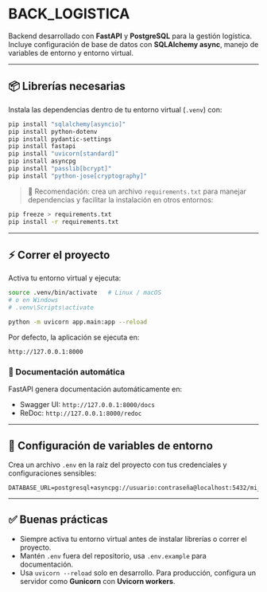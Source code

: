 # BACK_LOGISTICA

Backend desarrollado con **FastAPI** y **PostgreSQL** para la gestión logística.  
Incluye configuración de base de datos con **SQLAlchemy async**, manejo de variables de entorno y entorno virtual.

---

## 📦 Librerías necesarias

Instala las dependencias dentro de tu entorno virtual (`.venv`) con:

```bash
pip install "sqlalchemy[asyncio]"
pip install python-dotenv
pip install pydantic-settings
pip install fastapi
pip install "uvicorn[standard]"
pip install asyncpg
pip install "passlib[bcrypt]" 
pip install "python-jose[cryptography]"

```

> 🔹 Recomendación: crea un archivo `requirements.txt` para manejar dependencias y facilitar la instalación en otros entornos:

```bash
pip freeze > requirements.txt
pip install -r requirements.txt
```

---

## ⚡ Correr el proyecto

Activa tu entorno virtual y ejecuta:

```bash
source .venv/bin/activate   # Linux / macOS
# o en Windows
# .venv\Scripts\activate

python -m uvicorn app.main:app --reload
```

Por defecto, la aplicación se ejecuta en:  

```
http://127.0.0.1:8000
```

### 📝 Documentación automática

FastAPI genera documentación automáticamente en:

- Swagger UI: `http://127.0.0.1:8000/docs`
- ReDoc: `http://127.0.0.1:8000/redoc`

---

## 🔧 Configuración de variables de entorno

Crea un archivo `.env` en la raíz del proyecto con tus credenciales y configuraciones sensibles:

```env
DATABASE_URL=postgresql+asyncpg://usuario:contraseña@localhost:5432/mi_base
```
---

## ✅ Buenas prácticas

- Siempre activa tu entorno virtual antes de instalar librerías o correr el proyecto.
- Mantén `.env` fuera del repositorio, usa `.env.example` para documentación.
- Usa `uvicorn --reload` solo en desarrollo. Para producción, configura un servidor como **Gunicorn** con **Uvicorn workers**.
